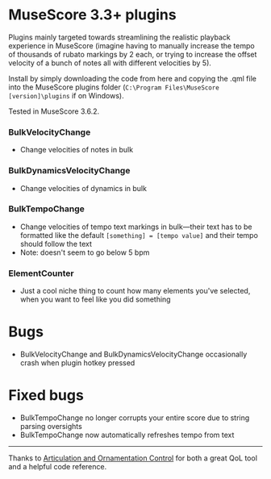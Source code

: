 # MuseScore 3.3+ plugins

Plugins mainly targeted towards streamlining the realistic playback experience in MuseScore (imagine having to manually increase the tempo of thousands of rubato markings by 2 each, or trying to increase the offset velocity of a bunch of notes all with different velocities by 5).

Install by simply downloading the code from here and copying the .qml file into the MuseScore plugins folder (`C:\Program Files\MuseScore [version]\plugins` if on Windows).

Tested in MuseScore 3.6.2.

### BulkVelocityChange
- Change velocities of notes in bulk

### BulkDynamicsVelocityChange
- Change velocities of dynamics in bulk

### BulkTempoChange
- Change velocities of tempo text markings in bulk—their text has to be formatted like the default `[something] = [tempo value]` and their tempo should follow the text
- Note: doesn't seem to go below 5 bpm

### ElementCounter
- Just a cool niche thing to count how many elements you've selected, when you want to feel like you did something

# Bugs
- BulkVelocityChange and BulkDynamicsVelocityChange occasionally crash when plugin hotkey pressed

# Fixed bugs
- BulkTempoChange no longer corrupts your entire score due to string parsing oversights
- BulkTempoChange now automatically refreshes tempo from text

---

Thanks to [Articulation and Ornamentation Control](https://github.com/BernardGreenberg/MuseScorePlugins) for both a great QoL tool and a helpful code reference.
